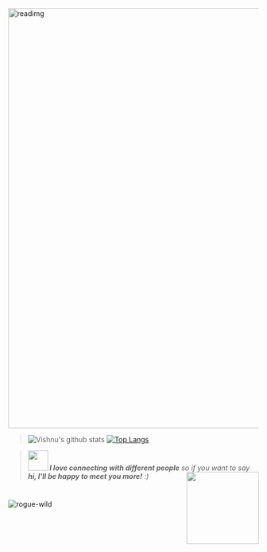 <img width="845" alt="readimg" src="https://user-images.githubusercontent.com/42809447/88464422-3b37ec80-ced8-11ea-9c96-ab895a3fab94.png">

>![Vishnu's github stats](https://github-readme-stats.vercel.app/api?username=rogue-wild&show_icons=true&line_height=40&title_color=03910a&icon_color=03910a&text_color=525252&bg_color=e3fffb)
[![Top Langs](https://github-readme-stats.vercel.app/api/top-langs/?username=rogue-wild&hide=html,css&show_icons=true&title_color=03910a&icon_color=03910a&text_color=525252&bg_color=e3fffb)](https://github.com/rogue-wild/github-readme-stats)

><span><img src="https://media.giphy.com/media/LnQjpWaON8nhr21vNW/giphy.gif" width="40"><em><b> I love connecting with different people</b> so if you want to say <b>hi, I'll be happy to meet you more!</b> :)</em><a href="https://rogue-wild.github.io/New-CV/"><img align='right' src='https://media.giphy.com/media/bcKmIWkUMCjVm/giphy.gif' width='145"'></a></span>
#
<span><img align="left" src="https://komarev.com/ghpvc/?username=rogue-wild" alt="rogue-wild"/>
  
</span>
 


